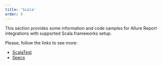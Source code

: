 ```yaml
---
title: 'Scala'
order: 9
---
```

This section provides some information and code samples for Allure Report integrations with supported Scala frameworks setup. 

Please, follow the links to see more:
- [ScalaTest](https://docs.qameta.io/allure-report/frameworks/scala/scala-test)
- [Specs](https://docs.qameta.io/allure-report/frameworks/scala/specs)